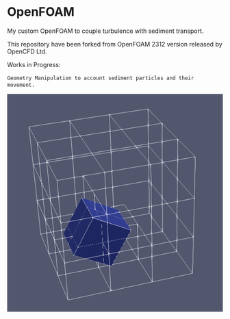 # OpenFOAM
My custom OpenFOAM to couple turbulence with sediment transport.

This repository have been forked from OpenFOAM 2312 version released by OpenCFD Ltd.

Works in Progress:

    Geometry Manipulation to account sediment particles and their movement.

![Modelling sediment particle inside Flow Domain](tutorials/Bashyal/cubeInsideMesh.png)
